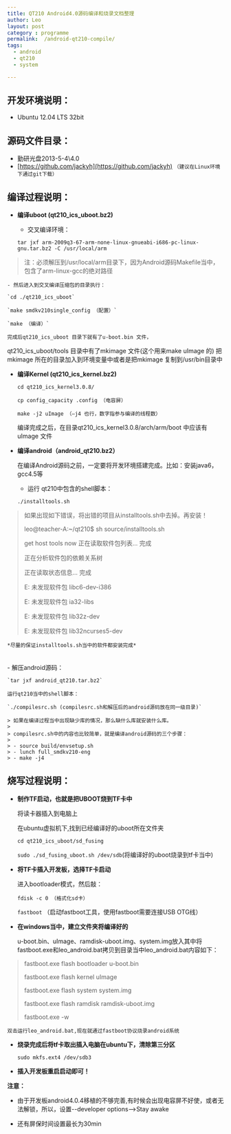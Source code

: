 ```yaml
---
title: QT210 Android4.0源码编译和烧录文档整理
author: Leo
layout: post
category : programme
permalink:  /android-qt210-compile/
tags: 
  - android
  - qt210
  - system

---
```


## 开发环境说明：

- Ubuntu 12.04 LTS  32bit


## 源码文件目录：

- 勤研光盘2013-5-4\4.0
- [https://github.com/jackyh](https://github.com/jackyh) `（建议在Linux环境下通过git下载）`



## 编译过程说明：

- **编译uboot  (qt210_ics_uboot.bz2)**

	- 交叉编译环境：
	
	`tar jxf arm-2009q3-67-arm-none-linux-gnueabi-i686-pc-linux-gnu.tar.bz2 -C /usr/local/arm`
>注：必须解压到/usr/local/arm目录下，因为Android源码Makefile当中，包含了arm-linux-gcc的绝对路径

	- 然后进入到交叉编译压缩包的目录执行：
	
	`cd ./qt210_ics_uboot`
	
	`make smdkv210single_config （配置）`

	`make （编译）`
	
	完成后qt210_ics_uboot 目录下就有了u-boot.bin 文件，
qt210_ics_uboot/tools 目录中有了mkimage 文件(这个用来make uImage 的)
把mkimage 所在的目录加入到环境变量中或者是把mkimage 复制到/usr/bin目录中

- **编译Kernel (qt210_ics_kernel.bz2)**
	
	`cd qt210_ics_kernel3.0.8/`
	
	`cp config_capacity .config （电容屏）`
	
	`make -j2 uImage （–j4 也行，数字指参与编译的线程数）`
	
	编译完成之后，在目录qt210_ics_kernel3.0.8/arch/arm/boot 中应该有uImage 文件
   
- **编译android（android_qt210.bz2）**

	在编译Android源码之前，一定要将开发环境搭建完成。比如：安装java6，gcc4.5等
	- 运行 qt210中包含的shell脚本：
	
	`./installtools.sh`
> 如果出现如下错误，将出错的项目从installtools.sh中去掉。再安装！
> 
> leo@teacher-A:~/qt210$ sh source/installtools.sh 
>
> get host tools now
> 正在读取软件包列表... 完成
> 
> 正在分析软件包的依赖关系树       
>
> 正在读取状态信息... 完成       
>
> E: 未发现软件包 libc6-dev-i386
>
> E: 未发现软件包 ia32-libs
> 
> E: 未发现软件包 lib32z-dev
> 
> E: 未发现软件包 lib32ncurses5-dev

	*尽量的保证installtools.sh当中的软件都安装完成*
　　       
	- 解压android源码：
	
	`tar jxf android_qt210.tar.bz2`

	运行qt210当中的shell脚本：
	
	`./compilesrc.sh (compilesrc.sh和解压后的android源码放在同一级目录)`

	> 如果在编译过程当中出现缺少库的情况，那么缺什么库就安装什么库。
	>
	> compilesrc.sh中的内容也比较简单，就是编译android源码的三个步骤：
	>
	> - source build/envsetup.sh
	> - lunch full_smdkv210-eng
	> - make -j4


## 烧写过程说明：
- **制作TF启动，也就是把UBOOT烧到TF卡中**

	将读卡器插入到电脑上
	
	在ubuntu虚拟机下,找到已经编译好的uboot所在文件夹

	`cd qt210_ics_uboot/sd_fusing`

	`sudo ./sd_fusing_uboot.sh /dev/sdb`(将编译好的uboot烧录到tf卡当中)

- **将TF卡插入开发板，选择TF卡启动**

	进入bootloader模式，然后敲：
	
	`fdisk -c 0 （格式化sd卡）`

	`fastboot` （启动fastboot工具，使用fastboot需要连接USB OTG线）
	
- **在windows当中，建立文件夹将编译好的**

	u-boot.bin、uImage、ramdisk-uboot.img、system.img放入其中将fastboot.exe和leo_android.bat拷贝到目录当中leo_android.bat内容如下：
> fastboot.exe flash bootloader u-boot.bin
> 
> fastboot.exe flash kernel uImage
> 
> fastboot.exe flash system system.img
> 
> fastboot.exe flash ramdisk ramdisk-uboot.img
> 
> fastboot.exe -w

	双击运行leo_android.bat,现在就通过fastboot协议烧录android系统
- **烧录完成后将tf卡取出插入电脑在ubuntu下，清除第三分区**

	`sudo mkfs.ext4 /dev/sdb3`
- **插入开发板重启启动即可！**


**注意：**

- 由于开发板android4.0.4移植的不够完善,有时候会出现电容屏不好使，或者无法解锁，所以，设置--developer options-->Stay awake

- 还有屏保时间设置最长为30min
